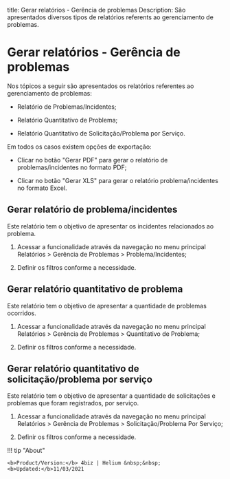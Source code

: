 title: Gerar relatórios - Gerência de problemas
Description: São apresentados diversos tipos de relatórios referents ao gerenciamento de problemas.
# Gerar relatórios - Gerência de problemas

Nos tópicos a seguir são apresentados os relatórios referentes ao gerenciamento
de problemas:

  -   Relatório de Problemas/Incidentes;

  -   Relatório Quantitativo de Problema;

  -   Relatório Quantitativo de Solicitação/Problema por Serviço.

Em todos os casos existem opções de exportação:

  -   Clicar no botão "Gerar PDF" para gerar o relatório de problemas/incidentes
      no formato PDF;

  -   Clicar no botão "Gerar XLS" para gerar o relatório problema/incidentes no
      formato Excel.

Gerar relatório de problema/incidentes
---------------

Este relatório tem o objetivo de apresentar os incidentes relacionados ao
problema.

1.  Acessar a funcionalidade através da navegação no menu principal Relatórios
    \> Gerência de Problemas \> Problema/Incidentes;

2.  Definir os filtros conforme a necessidade.

Gerar relatório quantitativo de problema
--------

Este relatório tem o objetivo de apresentar a quantidade de problemas ocorridos.

1.  Acessar a funcionalidade através da navegação no menu principal Relatórios
    \> Gerência de Problemas \> Quantitativo de Problema;

2.  Definir os filtros conforme a necessidade.

Gerar relatório quantitativo de solicitação/problema por serviço
---------

Este relatório tem o objetivo de apresentar a quantidade de solicitações e
problemas que foram registrados, por serviço.

1.  Acessar a funcionalidade através da navegação no menu principal Relatórios
    \> Gerência de Problemas \> Solicitação/Problema Por Serviço;

2.  Definir os filtros conforme a necessidade.


!!! tip "About"

    <b>Product/Version:</b> 4biz | Helium &nbsp;&nbsp;
    <b>Updated:</b>11/03/2021
